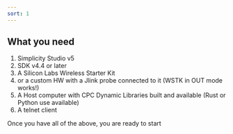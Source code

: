 ```yaml
---
sort: 1
---
```

## What you need

1. Simplicity Studio v5
2. SDK v4.4 or later
3. A Silicon Labs Wireless Starter Kit
4. or a custom HW with a Jlink probe connected to it (WSTK in OUT mode works!)
5. A Host computer with CPC Dynamic Libraries built and available (Rust or Python use available)
6. A telnet client

Once you have all of the above, you are ready to start
